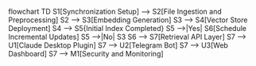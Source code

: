 flowchart TD
  S1[Synchronization Setup] --> S2[File Ingestion and Preprocessing]
  S2 --> S3[Embedding Generation]
  S3 --> S4[Vector Store Deployment]
  S4 --> S5{Initial Index Completed}
  S5 -->|Yes| S6[Schedule Incremental Updates]
  S5 -->|No| S3
  S6 --> S7[Retrieval API Layer]
  S7 --> U1[Claude Desktop Plugin]
  S7 --> U2[Telegram Bot]
  S7 --> U3[Web Dashboard]
  S7 --> M1[Security and Monitoring]